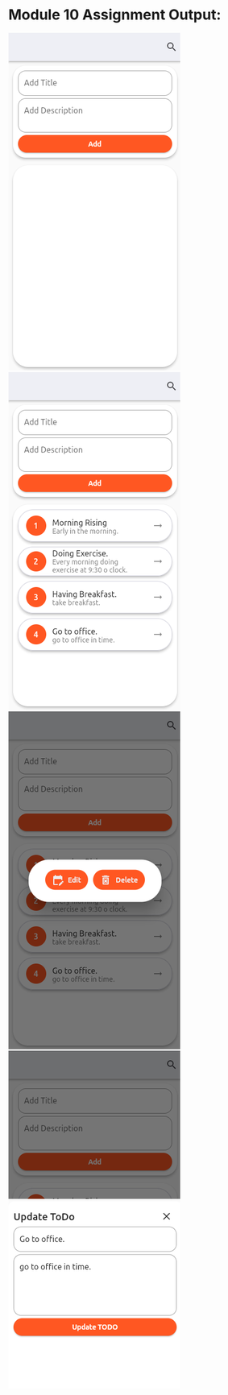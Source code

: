 # Module 10 Assignment Output:
![output](assets/images/module-10-assignment-output-1.png)
![output](assets/images/module-10-assignment-output-2.png)
![output](assets/images/module-10-assignment-output-3.png)
![output](assets/images/module-10-assignment-output-4.png)
